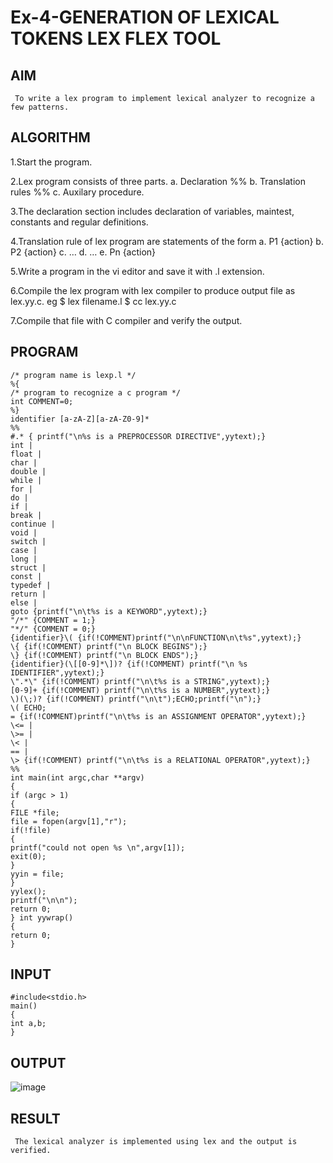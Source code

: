 # Ex-4-GENERATION OF LEXICAL TOKENS LEX FLEX TOOL
## AIM
     To write a lex program to implement lexical analyzer to recognize a few patterns.
## ALGORITHM

1.Start the program.

2.Lex program consists of three parts. a. Declaration %% b. Translation rules %% c. Auxilary procedure.

3.The declaration section includes declaration of variables, maintest, constants and regular definitions.

4.Translation rule of lex program are statements of the form a. P1 {action} b. P2 {action} c. … d. … e. Pn {action}

5.Write a program in the vi editor and save it with .l extension.

6.Compile the lex program with lex compiler to produce output file as lex.yy.c. eg $ lex filename.l $ cc lex.yy.c

7.Compile that file with C compiler and verify the output.

## PROGRAM
```
/* program name is lexp.l */ 
%{ 
/* program to recognize a c program */ 
int COMMENT=0; 
%} 
identifier [a-zA-Z][a-zA-Z0-9]* 
%% 
#.* { printf("\n%s is a PREPROCESSOR DIRECTIVE",yytext);} 
int | 
float | 
char | 
double | 
while | 
for | 
do | 
if | 
break | 
continue | 
void | 
switch | 
case | 
long | 
struct | 
const | 
typedef | 
return | 
else | 
goto {printf("\n\t%s is a KEYWORD",yytext);} 
"/*" {COMMENT = 1;}  
"*/" {COMMENT = 0;} 
{identifier}\( {if(!COMMENT)printf("\n\nFUNCTION\n\t%s",yytext);} 
\{ {if(!COMMENT) printf("\n BLOCK BEGINS");} 
\} {if(!COMMENT) printf("\n BLOCK ENDS");} 
{identifier}(\[[0-9]*\])? {if(!COMMENT) printf("\n %s IDENTIFIER",yytext);} 
\".*\" {if(!COMMENT) printf("\n\t%s is a STRING",yytext);} 
[0-9]+ {if(!COMMENT) printf("\n\t%s is a NUMBER",yytext);} 
\)(\;)? {if(!COMMENT) printf("\n\t");ECHO;printf("\n");} 
\( ECHO; 
= {if(!COMMENT)printf("\n\t%s is an ASSIGNMENT OPERATOR",yytext);} 
\<= | 
\>= | 
\< | 
== | 
\> {if(!COMMENT) printf("\n\t%s is a RELATIONAL OPERATOR",yytext);} 
%% 
int main(int argc,char **argv) 
{ 
if (argc > 1) 
{ 
FILE *file; 
file = fopen(argv[1],"r"); 
if(!file) 
{ 
printf("could not open %s \n",argv[1]); 
exit(0); 
} 
yyin = file; 
} 
yylex(); 
printf("\n\n"); 
return 0; 
} int yywrap() 
{ 
return 0; 
}
```
## INPUT
```
#include<stdio.h> 
main() 
{ 
int a,b; 
}
```
## OUTPUT

![image](https://github.com/dhivyapriyar/Ex-4---GENERATION-OF-LEXICAL-TOKENS-LEX-FLEX-TOOL/assets/119477552/7dde7404-b1ca-4870-8b62-f556e20dbe31)

## RESULT
     The lexical analyzer is implemented using lex and the output is verified.
